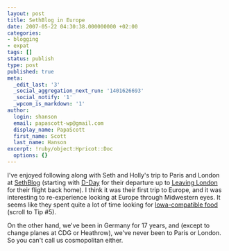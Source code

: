 ```yaml
---
layout: post
title: SethBlog in Europe
date: 2007-05-22 04:30:38.000000000 +02:00
categories:
- blogging
- expat
tags: []
status: publish
type: post
published: true
meta:
  _edit_last: '3'
  _social_aggregation_next_run: '1401626693'
  _social_notify: '1'
  _wpcom_is_markdown: '1'
author:
  login: shanson
  email: papascott-wp@gmail.com
  display_name: PapaScott
  first_name: Scott
  last_name: Hanson
excerpt: !ruby/object:Hpricot::Doc
  options: {}
---
```

<p>I've enjoyed following along with Seth and Holly's trip to Paris and London at <a href="http://www.sethb.com/weblog/">SethBlog</a> (starting with <a href="http://www.sethb.com/weblog/archive/2007/05/dday.html">D-Day</a> for their departure up to <a href="http://www.sethb.com/weblog/archive/2007/05/leaving_london.html">Leaving London</a> for their flight back home). I think it was their first trip to Europe, and it was interesting to re-experience looking at Europe through Midwestern eyes. It seems like they spent quite a lot of time looking for <a href="http://www.sethb.com/weblog/archive/2007/05/paris_day_two.html">Iowa-compatible food</a> (scroll to Tip #5).</p>
<p>On the other hand, we've been in Germany for 17 years, and (except to change planes at CDG or Heathrow), we've never been to Paris or London. So you can't call us cosmopolitan either.</p>

